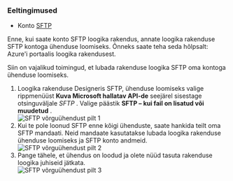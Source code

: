 ### <a name="prerequisites"></a>Eeltingimused

- Konto [SFTP](https://en.wikipedia.org/wiki/SSH_File_Transfer_Protocol)  


Enne, kui saate konto SFTP loogika rakendus, annate loogika rakenduse SFTP kontoga ühenduse loomiseks. Õnneks saate teha seda hõlpsalt: Azure'i portaalis loogika rakendusest.  

Siin on vajalikud toimingud, et lubada rakenduse loogika SFTP oma kontoga ühenduse loomiseks.  
1. Loogika rakenduse Designeris SFTP, ühenduse loomiseks valige rippmenüüst **Kuva Microsoft hallatav API-de** seejärel sisestage otsinguväljale *SFTP* . Valige päästik **SFTP – kui fail on lisatud või muudetud** .  
![SFTP võrguühendust pilt 1](./media/connectors-create-api-sftp/sftp-1.png)  
2. Kui te pole loonud SFTP enne kõigi ühenduste, saate hankida teilt oma SFTP mandaati. Neid mandaate kasutatakse lubada loogika rakenduse ühenduse loomiseks ja SFTP konto andmeid.  
![SFTP võrguühendust pilt 2](./media/connectors-create-api-sftp/sftp-2.png)  
3. Pange tähele, et ühendus on loodud ja olete nüüd tasuta rakenduse loogika juhiseid jätkata.   
 ![SFTP võrguühendust pilt 3](./media/connectors-create-api-sftp/sftp-3.png) 
